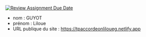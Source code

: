 [![Review Assignment Due Date](https://classroom.github.com/assets/deadline-readme-button-24ddc0f5d75046c5622901739e7c5dd533143b0c8e959d652212380cedb1ea36.svg)](https://classroom.github.com/a/SKyKHAPL)
- nom : GUYOT
- prénom : Liloue
- URL publique du site : https://tpaccordeonliloueg.netlify.app
